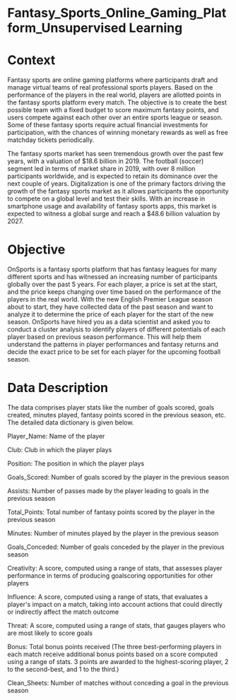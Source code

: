 # Fantasy_Sports_Online_Gaming_Platform_Unsupervised Learning
# Context
Fantasy sports are online gaming platforms where participants draft and manage virtual teams of real professional sports players. Based on the performance of the players in the real world, players are allotted points in the fantasy sports platform every match. The objective is to create the best possible team with a fixed budget to score maximum fantasy points, and users compete against each other over an entire sports league or season. Some of these fantasy sports require actual financial investments for participation, with the chances of winning monetary rewards as well as free matchday tickets periodically.

The fantasy sports market has seen tremendous growth over the past few years, with a valuation of $18.6 billion in 2019. The football (soccer) segment led in terms of market share in 2019, with over 8 million participants worldwide, and is expected to retain its dominance over the next couple of years. Digitalization is one of the primary factors driving the growth of the fantasy sports market as it allows participants the opportunity to compete on a global level and test their skills. With an increase in smartphone usage and availability of fantasy sports apps, this market is expected to witness a global surge and reach a $48.6 billion valuation by 2027.

 

# Objective
OnSports is a fantasy sports platform that has fantasy leagues for many different sports and has witnessed an increasing number of participants globally over the past 5 years. For each player, a price is set at the start, and the price keeps changing over time based on the performance of the players in the real world. With the new English Premier League season about to start, they have collected data of the past season and want to analyze it to determine the price of each player for the start of the new season. OnSports have hired you as a data scientist and asked you to conduct a cluster analysis to identify players of different potentials of each player based on previous season performance. This will help them understand the patterns in player performances and fantasy returns and decide the exact price to be set for each player for the upcoming football season.

 

# Data Description
The data comprises player stats like the number of goals scored, goals created, minutes played, fantasy points scored in the previous season, etc. The detailed data dictionary is given below.

Player_Name: Name of the player

Club: Club in which the player plays

Position: The position in which the player plays

Goals_Scored: Number of goals scored by the player in the previous season

Assists: Number of passes made by the player leading to goals in the previous season

Total_Points: Total number of fantasy points scored by the player in the previous season

Minutes: Number of minutes played by the player in the previous season

Goals_Conceded: Number of goals conceded by the player in the previous season

Creativity: A score, computed using a range of stats, that assesses player performance in terms of producing goalscoring opportunities for other players

Influence: A score, computed using a range of stats, that evaluates a player's impact on a match, taking into account actions that could directly or indirectly affect the match outcome

Threat: A score, computed using a range of stats, that gauges players who are most likely to score goals

Bonus: Total bonus points received (The three best-performing players in each match receive additional bonus points based on a score computed using a range of stats. 3 points are awarded to the highest-scoring player, 2 to the second-best, and 1 to the third.)

Clean_Sheets: Number of matches without conceding a goal in the previous season
